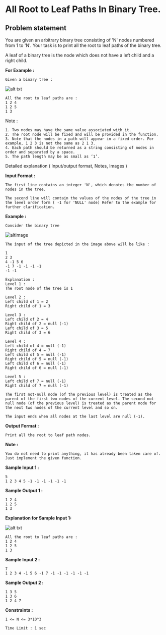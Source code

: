 All Root to Leaf Paths In Binary Tree.
======================================

Problem statement
-----------------

You are given an arbitrary binary tree consisting of 'N' nodes numbered from 1 to 'N'. Your task is to print all the root to leaf paths of the binary tree.

A leaf of a binary tree is the node which does not have a left child and a right child.

  

**For Example :**

    Given a binary tree :
    

![alt txt](https://files.codingninjas.in/screenshot-from-2020-11-06-15-04-33-5639.png)

    All the root to leaf paths are :
    1 2 4
    1 2 5 
    1 3
    

Note :

    1. Two nodes may have the same value associated with it.
    2. The root node will be fixed and will be provided in the function.
    3. Note that the nodes in a path will appear in a fixed order. For example, 1 2 3 is not the same as 2 1 3.
    4. Each path should be returned as a string consisting of nodes in order and separated by a space.
    5. The path length may be as small as ‘1’.
    

Detailed explanation ( Input/output format, Notes, Images )

**Input Format :**

    The first line contains an integer 'N', which denotes the number of nodes in the tree.
    
    The second line will contain the values of the nodes of the tree in the level order form ( -1 for 'NULL' node) Refer to the example for further clarification.
    

**Example :**

    Consider the binary tree
    

![altImage](https://files.codingninjas.in/screenshot-from-2020-10-09-12-55-45-5134.png)

    The input of the tree depicted in the image above will be like : 
    
    1
    2 3
    4 -1 5 6
    -1 7 -1 -1 -1 -1
    -1 -1
    
    Explanation :
    Level 1 :
    The root node of the tree is 1
    
    Level 2 :
    Left child of 1 = 2
    Right child of 1 = 3
    
    Level 3 :
    Left child of 2 = 4
    Right child of 2 = null (-1)
    Left child of 3 = 5
    Right child of 3 = 6
    
    Level 4 :
    Left child of 4 = null (-1)
    Right child of 4 = 7
    Left child of 5 = null (-1)
    Right child of 5 = null (-1)
    Left child of 6 = null (-1)
    Right child of 6 = null (-1)
    
    Level 5 :
    Left child of 7 = null (-1)
    Right child of 7 = null (-1)
    
    The first not-null node (of the previous level) is treated as the parent of the first two nodes of the current level. The second not-null node (of the previous level) is treated as the parent node for the next two nodes of the current level and so on.
    
    The input ends when all nodes at the last level are null (-1).
    

**Output Format :**

    Print all the root to leaf path nodes.
    

**Note :**

    You do not need to print anything, it has already been taken care of. Just implement the given function.
    

**Sample Input 1 :**

    5
    1 2 3 4 5 -1 -1 -1 -1 -1 -1
    

**Sample Output 1 :**

    1 2 4
    1 2 5 
    1 3
    

**Explanation for Sample Input 1:**

![alt txt](https://files.codingninjas.in/screenshot-from-2020-11-06-15-04-33-5639.png)

    All the root to leaf paths are :
    1 2 4
    1 2 5 
    1 3
    

**Sample Input 2 :**

    7
    1 2 3 4 -1 5 6 -1 7 -1 -1 -1 -1 -1 -1
    

**Sample Output 2 :**

    1 3 5
    1 3 6
    1 2 4 7
    

**Constraints :**

    1 <= N <= 3*10^3
    
    Time Limit : 1 sec
